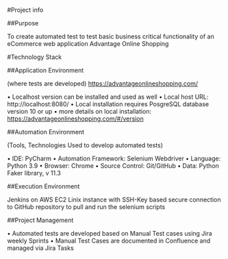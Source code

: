 #Project info

##Purpose

To create automated test to test basic business critical functionality of an eCommerce web application Advantage Online Shopping

#Technology Stack

##Application Environment

(where tests are developed) https://advantageonlineshopping.com/

• Localhost version can be installed and used as well 
• Local host URL: http://localhost:8080/
• Local installation requires PosgreSQL database version 10 or up 
• more details on local installation: https://advantageonlineshopping.com/#/version

##Automation Environment

(Tools, Technologies Used to develop automated tests)

• IDE: PyCharm 
• Automation Framework: Selenium Webdriver 
• Language: Python 3.9 
• Browser: Chrome 
• Source Control: Git/GitHub 
• Data: Python Faker library, v 11.3

##Execution Environment

Jenkins on AWS EC2 Linix instance with SSH-Key based secure connection to GitHub repository to pull and run the selenium scripts

##Project Management

• Automated tests are developed based on Manual Test cases using Jira weekly Sprints 
• Manual Test Cases are documented in Confluence and managed via Jira Tasks